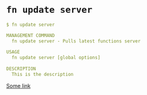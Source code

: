 # `fn update server`

```yaml
$ fn update server

MANAGEMENT COMMAND
  fn update server - Pulls latest functions server
    
USAGE
  fn update server [global options] 
    
DESCRIPTION
  This is the description
```

[Some link](#)

